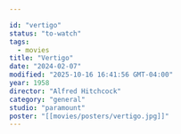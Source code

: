```yaml
---

id: "vertigo"
status: "to-watch"
tags:
  - movies
title: "Vertigo"
date: "2024-02-07"
modified: "2025-10-16 16:41:56 GMT-04:00"
year: 1958
director: "Alfred Hitchcock"
category: "general"
studio: "paramount"
poster: "[[movies/posters/vertigo.jpg]]"
---
```

